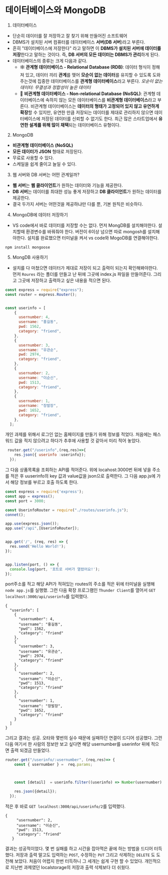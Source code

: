 #  데이터베이스와 MongoDB

1.  데이터베이스
- 단순히 데이터를 잘 저장하고 잘 찾기 위해 만들어진 소프트웨어
- DBMS가 설치된 서버 컴퓨터를 데이터베이스 **서버(DB 서버**)라고 부른다.
- 흔히 "데이터베이스에 저장한다" 라고 말하면 이 **DBMS가 설치된 서버에 데이터를 저장**한다고 말하는 것이다.
    즉, **DB 서버의 모든 데이터는 DBMS가 관리**하게 된다.
- 데이터베이스의 종류는 크게 다음과 같다.
    - 🕸 **관계형 데이터베이스 - Relational Database (RDB)**:
        데이터 형식이 정해져 있고, 데이터 끼리 **관계**를 맺어 **모순이 없는 데이터**를 유지할 수 있도록 도와주는것에 집중한 데이터베이스를 **관계형 데이터베이스**라고 부른다.
        *모순이 없는 데이터: 무결성과 정합성이 높은 데이터*
    - 🗽 **비관계형 데이터베이스 - Non-relational Database (NoSQL)**:
        관계형 데이터베이스에 속하지 않는 모든 데이터베이스를 **비관계형 데이터베이스**라고 부른다.
        비관계형 데이터베이스는 **데이터의 형태가 고정되어 있지 않고 유연하게 확장**할 수 있지만, 유연한 만큼 저장되는 데이터를 제대로 관리하지 않으면 데이터베이스에 저장된 데이터를 신뢰할 수 없기도 한다.
        최근 많은 스타트업에서 **유연한 설계를 위해 많이 채택**되는 데이터베이스 유형이다.
2.  MongoDB
- **비관계형 데이터베이스 (NoSQL)**
- **모든 데이터가 JSON** 형태로 저장된다.
- 무료로 사용할 수 있다.
- 스케일을 쉽게 줄이고 늘일 수 있다.

3. 웹 서버와 DB 서버는 어떤 관계일까?
 - **웹 서버**는 **웹 클라이언트**가 원하는 데이터와 기능을 제공한다.
 - **DB 서버**는 데이터를 최대한 성능 좋게 저장하고 **DB 클라이언트**가 원하는 데이터를 제공한다.
- 결국 두가지 서버는 어떤것을 제공하냐만 다를 뿐, 기본 원칙은 비슷하다.

4. MongoDB에 데이터 저장하기
- VS code에서 바로 데이터를 저장할 수는 없다. 먼저 MongDB를 설치해야한다. 설치할때 환경변수를 바꿔줘야 한다. 버전이 6이상 넘으면 따로 mongosh를 설치해야한다. 설치를 완료했으면 터미널을 켜서 vs code와 MogoDB를 연결해야한다.

```
npm install mongoose
```

5. MongDB 사용하기

- 설치를 다 마쳤으면 데이터가 제대로 저장이 되고 출력이 되는지 확인해봐야한다. 먼저 `Roures` 라는 폴더를 만들고 난 뒤에 그곳에 index.js 파일을 만들어준다. 그리고 그곳에 저장하고 출력하고 싶은 내용을 적으면 된다.

```javascript
const express = require("express");
const router = express.Router();


const userinfo = [
    {
      usernumber: 4,
      username: "홍길동",
      pwd: 1562,
      category: "friend",
    },
    {
      usernumber: 3,
      username: "유관순",
      pwd: 2974,
      category: "friend",
    },
    {
      usernumber: 2,
      username: "이순신",
      pwd: 1513,
      category: "friend",
    },
    {
      usernumber: 1,
      username: "장발장",
      pwd: 1652,
      category: "friend",
    },
  ];
```

개인 과제를 위해서 로그인 없는 홈페이지를 만들기 위해 정보를 적었다. 처음에는 패스워드 값을 적지 않으려고 하다가 추후에 사용할 것 같아서 미리 적어 놓았다.
```javascript
 router.get("/userinfo",(req,res)=>{
    res.json({ userinfo :userinfo});
  });
```
 그 다음 상품목록을 조회하는 API를 적어준다. 위에 locahost:3000번 뒤에 넣을 주소를 적은 후 uuserinfo의 key 값과 value값을 json으로 출력한다. 그 다음 app.js에 가서 해당 정보를 부르고 호출 하도록 한다.

```javascript
const express = require('express');
const app = express();
const port = 3000;

const UserinfoRouter = require("./routes/userinfo.js");
connet();

app.use(express.json());
app.use("/api",[UserinfoRouter]);


app.get('/', (req, res) => {
  res.send('Hello World!');
});


app.listen(port, () => {
  console.log(port, '포트로 서버가 열렸어요!');
});
```

port주소를 적고 해당 API가 적혀있는 routes의 주소를 적은 뒤에 터미널을 실행해 `node app.js`를 실행했. 그런 다음 확장 프로그램인 `Thunder Client`를 열어서 `GET localhost:3000/api/userinfo`를 입력했다. 

```
{
  "userinfo": [
    {
      "usernumber": 4,
      "username": "홍길동",
      "pwd": 1562,
      "category": "friend"
    },
    {
      "usernumber": 3,
      "username": "유관순",
      "pwd": 2974,
      "category": "friend"
    },
    {
      "usernumber": 2,
      "username": "이순신",
      "pwd": 1513,
      "category": "friend"
    },
    {
      "usernumber": 1,
      "username": "장발장",
      "pwd": 1652,
      "category": "friend"
    }
  ]
}
```
그리고 결과는 성공. 오타와 몇번의 실수 때문에 실패하던 연결이 드디어 성공했다. 그런 다음 여기서 한 사람의 정보만 보고 싶다면 해당 usernumber를 userinfor 뒤에 적으면 출력 되겠금 만들었다.

```javascript
router.get("/userinfo/:usernumber", (req,res)=> {
    const { usernumber } =  req.params;



    const [detail]  = userinfo.filter((userinfo) => Number(usernumber) === userinfo.usernumber); 

    res.json({detail});
  });
```

 적은 후 바로 `GET localhost:3000/api/userinfo/2`를 입력했다.
 
 ```
 {
      "usernumber": 2,
      "username": "이순신",
      "pwd": 1513,
      "category": "friend"
    }
```

결과는 성공적이었다. 몇 번 실패를 하고 시간을 잡아먹은 끝에 하는 방법을 드디어 터득했다. 저장과 출력 말고도 입력하는 `POST`, 수정하는 `PUT` 그리고 삭제하는 `DELETE` 도 도전해 보았다. 처음이 어렵지 한번 터득하니 그 세개는 쉽게 구현 할 수 있었다. 개인적으로 지난번 과제였던 localstorage의 저장과 출력 삭제보다 더 쉬웠다. 